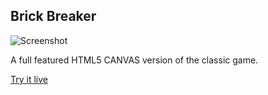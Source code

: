 ## Brick Breaker

![Screenshot](http://dgcult.com/github/breaker/breaker.png)


A full featured HTML5 CANVAS version of the classic game.


[Try it live](http://dgcult.com/github/breaker/)

